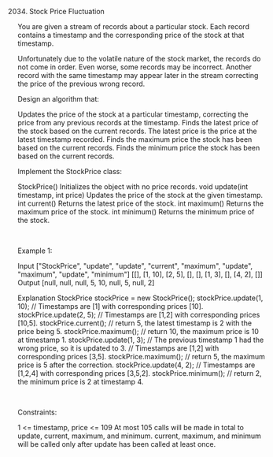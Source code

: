 2034. Stock Price Fluctuation

You are given a stream of records about a particular stock. Each record contains a timestamp and the corresponding price of the stock at that timestamp.

Unfortunately due to the volatile nature of the stock market, the records do not come in order. Even worse, some records may be incorrect. Another record with the same timestamp may appear later in the stream correcting the price of the previous wrong record.

Design an algorithm that:

Updates the price of the stock at a particular timestamp, correcting the price from any previous records at the timestamp.
Finds the latest price of the stock based on the current records. The latest price is the price at the latest timestamp recorded.
Finds the maximum price the stock has been based on the current records.
Finds the minimum price the stock has been based on the current records.

Implement the StockPrice class:

StockPrice() Initializes the object with no price records.
void update(int timestamp, int price) Updates the price of the stock at the given timestamp.
int current() Returns the latest price of the stock.
int maximum() Returns the maximum price of the stock.
int minimum() Returns the minimum price of the stock.

 

Example 1:

Input
["StockPrice", "update", "update", "current", "maximum", "update", "maximum", "update", "minimum"]
[[], [1, 10], [2, 5], [], [], [1, 3], [], [4, 2], []]
Output
[null, null, null, 5, 10, null, 5, null, 2]

Explanation
StockPrice stockPrice = new StockPrice();
stockPrice.update(1, 10); // Timestamps are [1] with corresponding prices [10].
stockPrice.update(2, 5);  // Timestamps are [1,2] with corresponding prices [10,5].
stockPrice.current();     // return 5, the latest timestamp is 2 with the price being 5.
stockPrice.maximum();     // return 10, the maximum price is 10 at timestamp 1.
stockPrice.update(1, 3);  // The previous timestamp 1 had the wrong price, so it is updated to 3.
                          // Timestamps are [1,2] with corresponding prices [3,5].
stockPrice.maximum();     // return 5, the maximum price is 5 after the correction.
stockPrice.update(4, 2);  // Timestamps are [1,2,4] with corresponding prices [3,5,2].
stockPrice.minimum();     // return 2, the minimum price is 2 at timestamp 4.


 

Constraints:

1 <= timestamp, price <= 109
At most 105 calls will be made in total to update, current, maximum, and minimum.
current, maximum, and minimum will be called only after update has been called at least once.